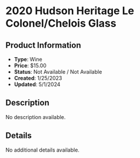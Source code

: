 # 2020 Hudson Heritage Le Colonel/Chelois Glass

## Product Information
- **Type**: Wine
- **Price**: $15.00
- **Status**: Not Available / Not Available
- **Created**: 1/25/2023
- **Updated**: 5/1/2024

## Description
No description available.



## Details
No additional details available.
